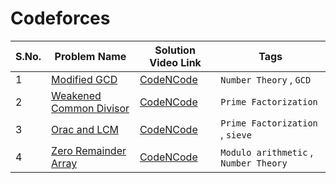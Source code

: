 # Codeforces

| S.No. | Problem Name | Solution Video Link | Tags |
| ---   | ---          | ---  | --- |
| 1     | [Modified GCD](https://codeforces.com/problemset/problem/75/C) | [CodeNCode](https://www.youtube.com/watch?v=hpXnxKwzaO8&list=PL2q4fbVm1Ik7Fz2JrP7meOtxUvEXy926-&index=1) | `Number Theory` , `GCD` |
| 2     | [Weakened Common Divisor](https://codeforces.com/problemset/problem/1025/B) | [CodeNCode](https://www.youtube.com/watch?v=ID6UpQ-JL-8&list=PL2q4fbVm1Ik7Fz2JrP7meOtxUvEXy926-&index=2) | `Prime Factorization` |
| 3     | [Orac and LCM](https://codeforces.com/problemset/problem/1349/A) | [CodeNCode](https://www.youtube.com/watch?v=9EUSdYj7aqs&list=PL2q4fbVm1Ik7Fz2JrP7meOtxUvEXy926-&index=3) | `Prime Factorization` , `sieve` |
| 4     | [Zero Remainder Array](https://codeforces.com/problemset/problem/1374/D) | [CodeNCode](https://www.youtube.com/watch?v=rFcDb79rJRw&list=PL2q4fbVm1Ik7Fz2JrP7meOtxUvEXy926-&index=4) | `Modulo arithmetic` , `Number Theory` |
